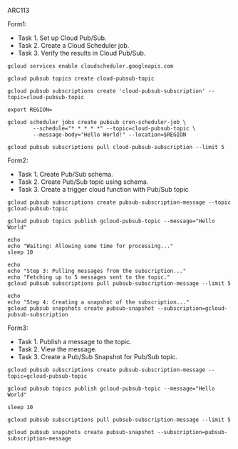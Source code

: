 ARC113


Form1: 

- Task 1. Set up Cloud Pub/Sub.
- Task 2. Create a Cloud Scheduler job.
- Task 3. Verify the results in Cloud Pub/Sub.

```
gcloud services enable cloudscheduler.googleapis.com
```
```    
gcloud pubsub topics create cloud-pubsub-topic
```    
```
gcloud pubsub subscriptions create 'cloud-pubsub-subscription' --topic=cloud-pubsub-topic
```    
```
export REGION=
```

```
gcloud scheduler jobs create pubsub cron-scheduler-job \
        --schedule="* * * * *" --topic=cloud-pubsub-topic \
        --message-body="Hello World!" --location=$REGION
```    

```
gcloud pubsub subscriptions pull cloud-pubsub-subscription --limit 5
```



Form2: 

- Task 1. Create Pub/Sub schema.
- Task 2. Create Pub/Sub topic using schema.
- Task 3. Create a trigger cloud function with Pub/Sub topic

```
gcloud pubsub subscriptions create pubsub-subscription-message --topic gcloud-pubsub-topic
```
```
gcloud pubsub topics publish gcloud-pubsub-topic --message="Hello World"

echo
echo "Waiting: Allowing some time for processing..."
sleep 10

echo
echo "Step 3: Pulling messages from the subscription..."
echo "Fetching up to 5 messages sent to the topic."
gcloud pubsub subscriptions pull pubsub-subscription-message --limit 5

echo
echo "Step 4: Creating a snapshot of the subscription..."
gcloud pubsub snapshots create pubsub-snapshot --subscription=gcloud-pubsub-subscription

```


Form3: 

- Task 1. Publish a message to the topic.
- Task 2. View the message.
- Task 3. Create a Pub/Sub Snapshot for Pub/Sub topic.

```
gcloud pubsub subscriptions create pubsub-subscription-message --topic=gcloud-pubsub-topic
```
```
gcloud pubsub topics publish gcloud-pubsub-topic --message="Hello World"
```
```
sleep 10
```
```
gcloud pubsub subscriptions pull pubsub-subscription-message --limit 5
```
```
gcloud pubsub snapshots create pubsub-snapshot --subscription=pubsub-subscription-message
```